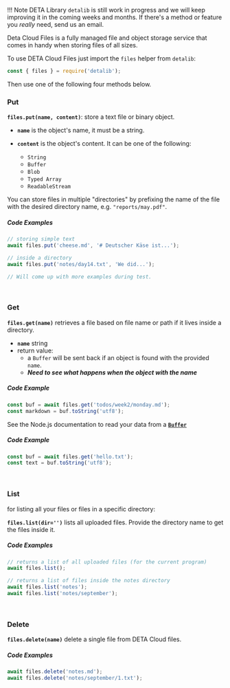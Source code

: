 !!! Note
DETA Library `detalib` is still work in progress and we will keep improving it in the coming weeks and months.
If there's a method or feature you _really_ need, send us an email.

Deta Cloud Files is a fully managed file and object storage service that comes in handy when storing files of all sizes.

To use DETA Cloud Files just import the `files` helper from `detalib`:

```javascript
const { files } = require('detalib');
```

Then use one of the following four methods below.

### Put

**`files.put(name, content)`**: store a text file or binary object.

- **`name`** is the object's name, it must be a string.
- **`content`** is the object's content. It can be one of the following:

  - `String`
  - `Buffer`
  - `Blob`
  - `Typed Array`
  - `ReadableStream`

You can store files in multiple "directories" by prefixing the name of the file with the desired directory name, e.g. `"reports/may.pdf"`.

##### Code Examples

```javascript
// storing simple text
await files.put('cheese.md', '# Deutscher Käse ist...');

// inside a directory
await files.put('notes/day14.txt', 'We did...');

// Will come up with more examples during test.
```

<br />

### Get

**`files.get(name)`** retrieves a file based on file name or path if it lives inside a directory.

- **`name`** string
- return value:
  - a `Buffer` will be sent back if an object is found with the provided `name`.
  - _**Need to see what happens when the object with the name**_

##### Code Example

```javascript
const buf = await files.get('todos/week2/monday.md');
const markdown = buf.toString('utf8');
```

See the Node.js documentation to read your data from a **[`Buffer`](https://nodejs.org/docs/latest-v12.x/api/buffer.html)**

##### Code Example

```javascript
const buf = await files.get('hello.txt');
const text = buf.toString('utf8');
```

<br />

### List

for listing all your files or files in a specific directory:

**`files.list(dir='')`** lists all uploaded files. Provide the directory name to get the files inside it.

##### Code Examples

```javascript
// returns a list of all uploaded files (for the current program)
await files.list();

// returns a list of files inside the notes directory
await files.list('notes');
await files.list('notes/september');
```

<br />

### Delete

**`files.delete(name)`** delete a single file from DETA Cloud files.

##### Code Examples

```javascript
await files.delete('notes.md');
await files.delete('notes/september/1.txt');
```
